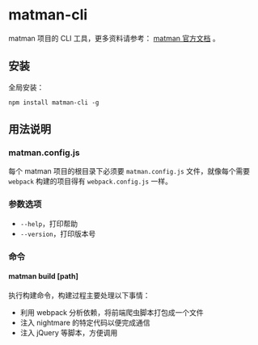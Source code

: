 # matman-cli

matman 项目的 CLI 工具，更多资料请参考： [matman 官方文档](https://matmanjs.github.io/matman/) 。

## 安装

全局安装：

```
npm install matman-cli -g
```

## 用法说明

### matman.config.js

每个 matman 项目的根目录下必须要 `matman.config.js` 文件，就像每个需要 `webpack` 构建的项目得有 `webpack.config.js` 一样。

### 参数选项

- `--help`，打印帮助
- `--version`，打印版本号

### 命令

#### matman build [path]

执行构建命令，构建过程主要处理以下事情：

- 利用 webpack 分析依赖，将前端爬虫脚本打包成一个文件
- 注入 nightmare 的特定代码以便完成通信
- 注入 jQuery 等脚本，方便调用
